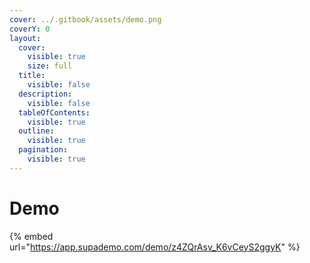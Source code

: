 ```yaml
---
cover: ../.gitbook/assets/demo.png
coverY: 0
layout:
  cover:
    visible: true
    size: full
  title:
    visible: false
  description:
    visible: false
  tableOfContents:
    visible: true
  outline:
    visible: true
  pagination:
    visible: true
---
```


# Demo

{% embed url="https://app.supademo.com/demo/z4ZQrAsv_K6vCeyS2ggyK" %}
